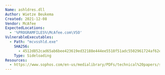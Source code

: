 ```yaml
---
Name: ashldres.dll
Author: Wietze Beukema
Created: 2021-12-08
Vendor: McAfee
ExpectedLocations:
  - '%PROGRAMFILES%\McAfee.com\VSO'
VulnerableExecutables:
  - Path: "mcvsshld.exe"
    SHA256:
      - 4512d852cad65ab6bee423619ed32188e444ee5518f51adc5502961724af62e7
    Type: Sideloading
Resources:
  - https://www.sophos.com/en-us/medialibrary/PDFs/technical%20papers/sophos-rotten-tomato-campaign.pdf
---
```


